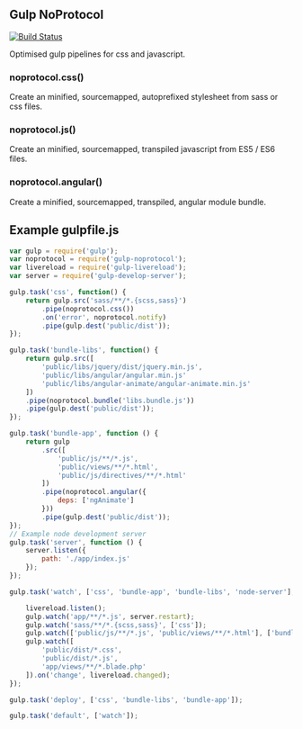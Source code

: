 Gulp NoProtocol
----------------

[![Build Status](https://travis-ci.org/NoProtocol/gulp-noprotocol.png)](https://travis-ci.org/NoProtocol/gulp-noprotocol)

Optimised gulp pipelines for css and javascript.


### noprotocol.css()
Create an minified, sourcemapped, autoprefixed stylesheet from sass or css files.

### noprotocol.js()
Create an minified, sourcemapped, transpiled javascript from ES5 / ES6 files.

### noprotocol.angular()
Create a minified, sourcemapped, transpiled, angular module bundle.

## Example gulpfile.js

```js
var gulp = require('gulp');
var noprotocol = require('gulp-noprotocol');
var livereload = require('gulp-livereload');
var server = require('gulp-develop-server');

gulp.task('css', function() {
    return gulp.src('sass/**/*.{scss,sass}')
        .pipe(noprotocol.css())
        .on('error', noprotocol.notify)
        .pipe(gulp.dest('public/dist'));
});

gulp.task('bundle-libs', function() {
    return gulp.src([
        'public/libs/jquery/dist/jquery.min.js',
        'public/libs/angular/angular.min.js'
        'public/libs/angular-animate/angular-animate.min.js'
    ])
    .pipe(noprotocol.bundle('libs.bundle.js'))
    .pipe(gulp.dest('public/dist'));
});

gulp.task('bundle-app', function () {
    return gulp
        .src([
            'public/js/**/*.js',
            'public/views/**/*.html', 
            'public/js/directives/**/*.html'
        ])
        .pipe(noprotocol.angular({ 
            deps: ['ngAnimate']
        }))
        .pipe(gulp.dest('public/dist'));
});
// Example node development server
gulp.task('server', function () {
    server.listen({
        path: './app/index.js'
    });
});

gulp.task('watch', ['css', 'bundle-app', 'bundle-libs', 'node-server'], function() {

    livereload.listen();
    gulp.watch('app/**/*.js', server.restart);
    gulp.watch('sass/**/*.{scss,sass}', ['css']);
    gulp.watch(['public/js/**/*.js', 'public/views/**/*.html'], ['bundle-app']);
    gulp.watch([
        'public/dist/*.css',
        'public/dist/*.js',
        'app/views/**/*.blade.php'
    ]).on('change', livereload.changed);
});

gulp.task('deploy', ['css', 'bundle-libs', 'bundle-app']);

gulp.task('default', ['watch']);
```